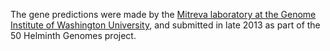 [//]: # (Created by ./bin/manage_files.pl from ./species/Trichinella_nativa/PRJNA179527/Trichinella_nativa_PRJNA179527.annotation.html on Thu Jun 11 13:46:13 2020)
The gene predictions were made by the [Mitreva laboratory at the Genome Institute of Washington University](http://genome.wustl.edu/people/groups/detail/mitreva-lab/), and submitted in late 2013 as part of the 50 Helminth Genomes project.
